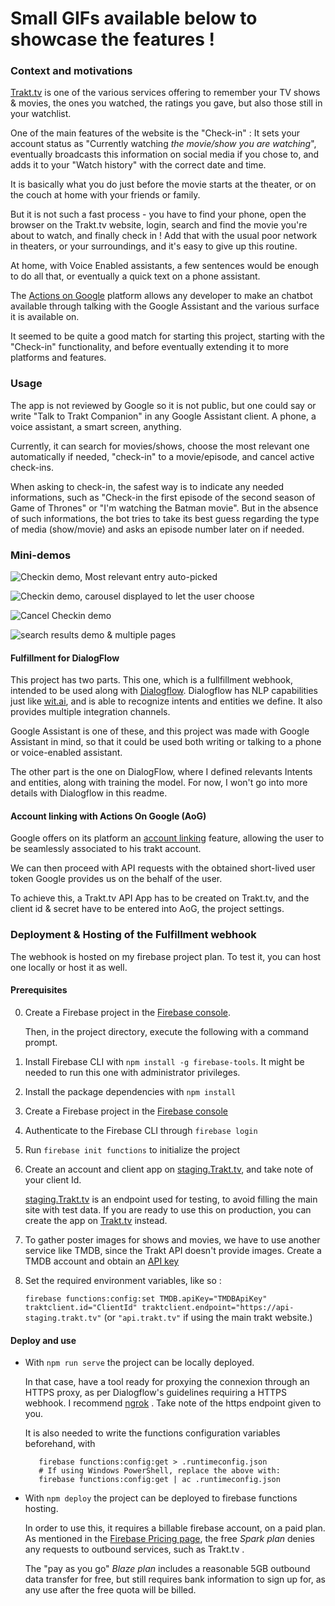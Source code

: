 # Small GIFs available below to showcase the features !

### Context and motivations
[Trakt.tv](http://trakt.tv) is one of the various services offering to remember your TV shows & movies, 
the ones you watched, the ratings you gave, but also those still in your watchlist.

One of the main features of the website is the "Check-in" : 
It sets your account status as "Currently watching _*the movie/show you are watching*_",
eventually broadcasts this information on social media if you chose to, and adds it to your "Watch history" with the correct date and time.

It is basically what you do just before the movie starts at the theater, or on the couch at home with your friends or family.

But it is not such a fast process - you have to find your phone, open the browser on the Trakt.tv website, login, 
search and find the movie you're about to watch, and finally check in !
Add that with the usual poor network in theaters, or your surroundings, and it's easy to give up this routine. 

At home, with Voice Enabled assistants, a few sentences would be enough to do all that, or eventually a quick text on a phone assistant.

The [Actions on Google](https://developers.google.com/assistant) platform allows any developer 
to make an chatbot available through talking with the Google Assistant and the various surface it is available on.

It seemed to be quite a good match for starting this project, starting with the "Check-in" functionality, 
and before eventually extending it to more platforms and features.

### Usage

The app is not reviewed by Google so it is not public, but one could say or write "Talk to Trakt Companion" in any Google Assistant client. A phone, a voice assistant, a smart screen, anything.

Currently, it can search for movies/shows, choose the most relevant one automatically if needed, "check-in" to a movie/episode, and cancel active check-ins. 

 When asking to check-in, the safest way is to indicate any needed informations, such as "Check-in the first episode of the second season of Game of Thrones" or "I'm watching the Batman movie". But in the absence of such informations, the bot tries to take its best guess regarding the type of media (show/movie) and asks an episode number later on if needed.

### Mini-demos

![Checkin demo, Most relevant entry auto-picked](screenshots/Checkin-FirstResult-NoEpisodeProvidedInitially.gif)

![Checkin demo, carousel displayed to let the user choose](screenshots/carousel-OrdinalChoice.gif)

![Cancel Checkin demo](screenshots/cancelCheckin.gif)

![search results demo & multiple pages](screenshots/search-More.gif)

#### Fulfillment for DialogFlow

This project has two parts. This one, which is a fullfillment webhook, intended to be used along with [Dialogflow](https://dialogflow.com/). 
Dialogflow has NLP capabilities just like [wit.ai](http://wit.ai), and is able to recognize intents and entities we define.
It also provides multiple integration channels.

Google Assistant is one of these, and this project was made with Google Assistant in mind,
so that it could be used both writing or talking to a phone or voice-enabled assistant.

The other part is the one on DialogFlow, where I defined relevants Intents and entities, along with training the model.
For now, I won't go into more details with Dialogflow in this readme.
 
#### Account linking with Actions On Google (AoG)

Google offers on its platform an [account linking](https://developers.google.com/assistant/identity/google-sign-in-oauth) feature,
allowing the user to be seamlessly associated to his trakt account.

We can then proceed with API requests with the obtained short-lived user token Google provides us on the behalf of the user.

To achieve this, a Trakt.tv API App has to be created on Trakt.tv, and the client id & secret have to be entered into AoG, the project settings. 


### Deployment & Hosting of the Fulfillment webhook

The webhook is hosted on my firebase project plan. To test it, you can host one locally or host it as well.

#### Prerequisites
0. Create a Firebase project in the [Firebase console](https://firebase.google.com/console). 

    Then, in the project directory, execute the following with a command prompt.

0. Install Firebase CLI with `npm install -g firebase-tools`. It might be needed to run this one with administrator privileges.

0. Install the package dependencies with `npm install`

0. Create a Firebase project in the [Firebase console](https://firebase.google.com/console)

0. Authenticate to the Firebase CLI through `firebase login`

0. Run `firebase init functions` to initialize the project

0. Create an account and client app on [staging.Trakt.tv](http://staging.trakt.tv), and take note of your client Id.

    [staging.Trakt.tv](http://staging.trakt.tv) is an endpoint used for testing, to avoid filling the main site with test data.
    If you are ready to use this on production, you can create the app on [Trakt.tv](http://trakt.tv) instead. 

0. To gather poster images for shows and movies, we have to use another service like TMDB, since the Trakt API doesn't provide images.
    Create a TMDB account and obtain an [API key](https://www.themoviedb.org/settings/api) 

0. Set the required environment variables, like so :

    `firebase functions:config:set TMDB.apiKey="TMDBApiKey" traktclient.id="ClientId" traktclient.endpoint="https://api-staging.trakt.tv"`
    (or `"api.trakt.tv"` if using the main trakt website.)


#### Deploy and use 

- With `npm run serve` the project can be locally deployed. 

    In that case, have a tool ready for proxying the connexion through an HTTPS proxy, as per Dialogflow's guidelines requiring a HTTPS webhook.
    I recommend [ngrok](http://ngrok.com) . Take note of the https endpoint given to you.
    
    It is also needed to write the functions configuration variables beforehand, with 
    ```
       firebase functions:config:get > .runtimeconfig.json
       # If using Windows PowerShell, replace the above with:
       firebase functions:config:get | ac .runtimeconfig.json
  ```

- With `npm deploy` the project can be deployed to firebase functions hosting.

    In order to use this, it requires a billable firebase account, on a paid plan. 
    As mentioned in the [Firebase Pricing page](https://firebase.google.com/pricing), the free _Spark plan_ denies any requests to outbound services, such as Trakt.tv . 

    The "pay as you go" _Blaze plan_ includes a reasonable 5GB outbound data transfer for free, but still requires bank information to sign up for, as any use after the free quota will be billed. 
